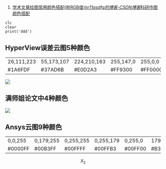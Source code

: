 1. [学术文章绘图常用颜色搭配(附RGB值)*hr11asdfg的博客-CSDN博客*科研作图 颜色搭配](https://blog.csdn.net/weixin_42638388/article/details/104439779)

```
clc
clear
print('ddd')
```



## HyperView误差云图5种颜色

|            |            |             |           |         |
| ---------- | ---------- | ----------- | --------- | ------- |
| 26,111,223 | 55,173,107 | 224,210,163 | 255,147,0 | 255,0,0 |
| #1A6FDF    | #37AD6B    | #E0D2A3     | #FF9300   | #FF0000 |

![](https://mypic2016.oss-cn-beijing.aliyuncs.com/picGo/202209181643273.png)





## 满师姐论文中4种颜色

![](https://mypic2016.oss-cn-beijing.aliyuncs.com/picGo/202209181644915.png)



## Ansys云图9种颜色

|         |           |           |           |         |           |           |           |         |
| ------- | --------- | --------- | --------- | ------- | --------- | --------- | --------- | ------- |
| 0,0,255 | 0,179,255 | 0,255,255 | 0,255,179 | 0,255,0 | 179,255,0 | 255,255,0 | 255,179,0 | 255,0,0 |
| #0000FF | #00B3FF   | #00FFFF   | #00FFB3   | #00FF00 | #B3FF00   | #FFFF00   | #FFB300   | #FF0000 |


$$
{X}_{2}
$$